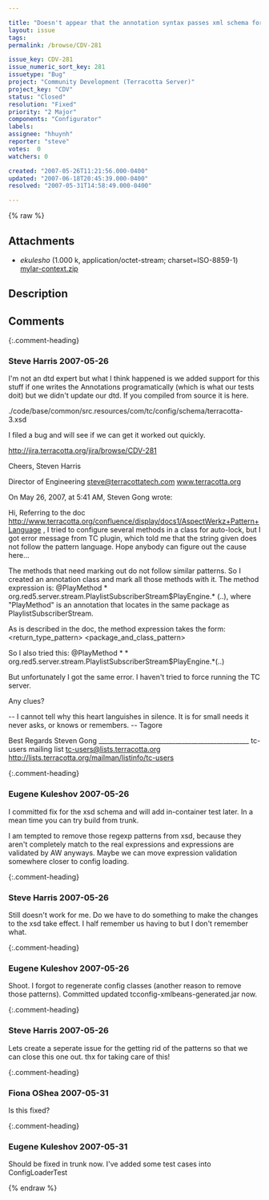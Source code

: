 ```yaml
---

title: "Doesn't appear that the annotation syntax passes xml schema for tc-config"
layout: issue
tags: 
permalink: /browse/CDV-281

issue_key: CDV-281
issue_numeric_sort_key: 281
issuetype: "Bug"
project: "Community Development (Terracotta Server)"
project_key: "CDV"
status: "Closed"
resolution: "Fixed"
priority: "2 Major"
components: "Configurator"
labels: 
assignee: "hhuynh"
reporter: "steve"
votes:  0
watchers: 0

created: "2007-05-26T11:21:56.000-0400"
updated: "2007-06-18T20:45:39.000-0400"
resolved: "2007-05-31T14:58:49.000-0400"

---
```




{% raw %}


## Attachments

* <em>ekulesho</em> (1.000 k, application/octet-stream; charset=ISO-8859-1) [mylar-context.zip](/attachments/CDV/CDV-281/mylar-context.zip)




## Description

<div markdown="1" class="description">



</div>

## Comments


{:.comment-heading}
### **Steve Harris** <span class="date">2007-05-26</span>

<div markdown="1" class="comment">

I'm not an dtd expert but what I think happened is we added support for this stuff if one writes the Annotations programatically
(which is what our tests doit) but we didn't update our dtd. If you compiled from source it is here.

./code/base/common/src.resources/com/tc/config/schema/terracotta-3.xsd

I filed  a bug and will see  if we can get it worked out quickly.

http://jira.terracotta.org/jira/browse/CDV-281


Cheers,
Steven Harris

Director of Engineering
steve@terracottatech.com
www.terracotta.org



On May 26, 2007, at 5:41 AM, Steven Gong wrote:

Hi,
Referring to the doc http://www.terracotta.org/confluence/display/docs1/AspectWerkz+Pattern+Language , I tried to configure several methods in a class for auto-lock, but I got error message from TC plugin, which told me that the string given does not follow the pattern language. Hope anybody can figure out the cause here... 

The methods that need marking out do not follow similar patterns. So I created an annotation class and mark all those methods with it. The method expression is:
@PlayMethod \* org.red5.server.stream.PlaylistSubscriberStream$PlayEngine.\* (..), where "PlayMethod" is an annotation that locates in the same package as PlaylistSubscriberStream.

As is described in the doc, the method expression takes the form:
<annotations> <modifiers> <return\_type\_pattern> <package\_and\_class\_pattern> 

So I also tried this:
@PlayMethod \* \* org.red5.server.stream.PlaylistSubscriberStream$PlayEngine.\*(..)

But unfortunately I got the same error. I haven't tried to force running the TC server. 

Any clues?

-- 
I cannot tell why this heart languishes in silence. It is for small needs it never asks, or knows or remembers.  -- Tagore

Best Regards
Steven Gong
\_\_\_\_\_\_\_\_\_\_\_\_\_\_\_\_\_\_\_\_\_\_\_\_\_\_\_\_\_\_\_\_\_\_\_\_\_\_\_\_\_\_\_\_\_\_\_
tc-users mailing list
tc-users@lists.terracotta.org
http://lists.terracotta.org/mailman/listinfo/tc-users


</div>


{:.comment-heading}
### **Eugene Kuleshov** <span class="date">2007-05-26</span>

<div markdown="1" class="comment">

I committed fix for the xsd schema and will add in-container test later. In a mean time you can try build from trunk.

I am tempted to remove those regexp patterns from xsd, because they aren't completely match to the real expressions and expressions are validated by AW anyways. Maybe we can move expression validation somewhere closer to config loading.

</div>


{:.comment-heading}
### **Steve Harris** <span class="date">2007-05-26</span>

<div markdown="1" class="comment">

Still doesn't work for me. Do we have to do something to make the changes to the xsd take effect. I half remember us having to but I don't remember what.

</div>


{:.comment-heading}
### **Eugene Kuleshov** <span class="date">2007-05-26</span>

<div markdown="1" class="comment">

Shoot. I forgot to regenerate config classes (another reason to remove those patterns). 
Committed updated tcconfig-xmlbeans-generated.jar now.

</div>


{:.comment-heading}
### **Steve Harris** <span class="date">2007-05-26</span>

<div markdown="1" class="comment">

Lets create a seperate issue for the getting rid of the patterns so that we can close this one out.
thx for taking care of this!

</div>


{:.comment-heading}
### **Fiona OShea** <span class="date">2007-05-31</span>

<div markdown="1" class="comment">

Is this fixed?

</div>


{:.comment-heading}
### **Eugene Kuleshov** <span class="date">2007-05-31</span>

<div markdown="1" class="comment">

Should be fixed in trunk now. I've added some test cases into ConfigLoaderTest

</div>



{% endraw %}
